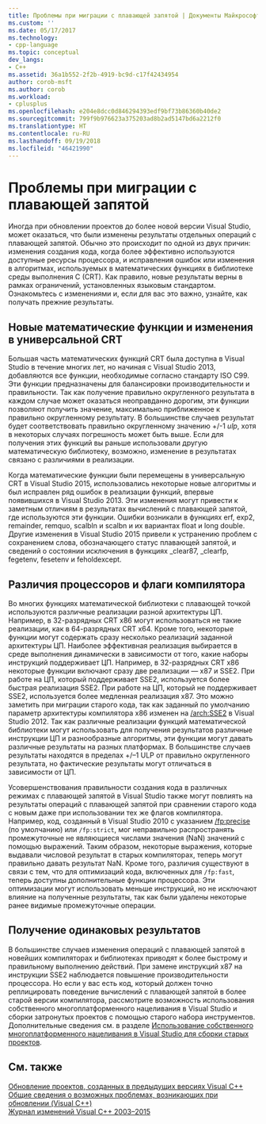 ```yaml
---
title: Проблемы при миграции с плавающей запятой | Документы Майкрософт
ms.custom: ''
ms.date: 05/17/2017
ms.technology:
- cpp-language
ms.topic: conceptual
dev_langs:
- C++
ms.assetid: 36a1b552-2f2b-4919-bc9d-c17f42434954
author: corob-msft
ms.author: corob
ms.workload:
- cplusplus
ms.openlocfilehash: e204e8dcc0d846294393edf9bf73b86360b40de2
ms.sourcegitcommit: 799f9b976623a375203ad8b2ad5147bd6a2212f0
ms.translationtype: HT
ms.contentlocale: ru-RU
ms.lasthandoff: 09/19/2018
ms.locfileid: "46421990"
---
```

# <a name="floating-point-migration-issues"></a>Проблемы при миграции с плавающей запятой  

  
Иногда при обновлении проектов до более новой версии Visual Studio, может оказаться, что были изменены результаты отдельных операций с плавающей запятой. Обычно это происходит по одной из двух причин: изменения создания кода, когда более эффективно используются доступные ресурсы процессора, и исправления ошибок или изменения в алгоритмах, используемых в математических функциях в библиотеке среды выполнения C (CRT). Как правило, новые результаты верны в рамках ограничений, установленных языковым стандартом. Ознакомьтесь с изменениями и, если для вас это важно, узнайте, как получать прежние результаты.  

## <a name="new-math-functions-and-universal-crt-changes"></a>Новые математические функции и изменения в универсальной CRT  
  
Большая часть математических функций CRT была доступна в Visual Studio в течение многих лет, но начиная с Visual Studio 2013, добавляются все функции, необходимые согласно стандарту ISO C99. Эти функции предназначены для балансировки производительности и правильности. Так как получение правильно округленного результата в каждом случае может оказаться неоправданно дорогим, эти функции позволяют получить значение, максимально приближенное к правильно округленному результату. В большинстве случаев результат будет соответствовать правильно округленному значению +/-1 *ulp*, хотя в некоторых случаях погрешность может быть выше. Если для получения этих функций вы раньше использовали другую математическую библиотеку, возможно, изменение в результатах связано с различиями в реализации.   
    
Когда математические функции были перемещены в универсальную CRT в Visual Studio 2015, использовались некоторые новые алгоритмы и был исправлен ряд ошибок в реализации функций, впервые появившихся в Visual Studio 2013. Эти изменения могут привести к заметным отличиям в результатах вычислений с плавающей запятой, где используются эти функции. Ошибки возникали в функциях erf, exp2, remainder, remquo, scalbln и scalbn и их вариантах float и long double.  Другие изменения в Visual Studio 2015 привели к устранению проблем с сохранением слова, обозначающего статус плавающей запятой, и сведений о состоянии исключения в функциях _clear87, _clearfp, fegetenv, fesetenv и feholdexcept.  
  
## <a name="processor-differences-and-compiler-flags"></a>Различия процессоров и флаги компилятора  
  
Во многих функциях математической библиотеки с плавающей точкой используются различные реализации разной архитектуры ЦП. Например, в 32-разрядных CRT x86 могут использоваться не такие реализации, как в 64-разрядных CRT x64. Кроме того, некоторые функции могут содержать сразу несколько реализаций заданной архитектуры ЦП. Наиболее эффективная реализация выбирается в среде выполнения динамически в зависимости от того, какие наборы инструкций поддерживает ЦП. Например, в 32-разрядных CRT x86 некоторые функции включают сразу две реализации — x87 и SSE2. При работе на ЦП, который поддерживает SSE2, используется более быстрая реализация SSE2. При работе на ЦП, который не поддерживает SSE2, используется более медленная реализация x87. Это можно заметить при миграции старого кода, так как заданный по умолчанию параметр архитектуры компилятора x86 изменен на [/arch:SSE2](../build/reference/arch-x86.md) в Visual Studio 2012. Так как различные реализации функций математической библиотеки могут использовать для получения результатов различные инструкции ЦП и разнообразные алгоритмы, эти функции могут давать различные результаты на разных платформах. В большинстве случаев результаты находятся в пределах +/–1 ULP от правильно округленного результата, но фактические результаты могут отличаться в зависимости от ЦП.  
  
Усовершенствования правильности создания кода в различных режимах с плавающей запятой в Visual Studio также могут повлиять на результаты операций с плавающей запятой при сравнении старого кода с новым даже при использовании тех же флагов компилятора. Например, код, созданный в Visual Studio 2010 с указанием [/fp:precise](../build/reference/fp-specify-floating-point-behavior.md) (по умолчанию) или `/fp:strict`, мог неправильно распространять промежуточные не являющиеся числами значения (NaN) значений с помощью выражений. Таким образом, некоторые выражения, которые выдавали числовой результат в старых компиляторах, теперь могут правильно давать результат NaN. Кроме того, различия существуют в связи с тем, что для оптимизаций кода, включенных для `/fp:fast`, теперь доступны дополнительные функции процессора. Эти оптимизации могут использовать меньше инструкций, но не исключают влияние на полученные результаты, так как были удалены некоторые ранее видимые промежуточные операции.  
  
## <a name="how-to-get-identical-results"></a>Получение одинаковых результатов  
  
В большинстве случаев изменения операций с плавающей запятой в новейших компиляторах и библиотеках приводят к более быстрому и правильному выполнению действий. При замене инструкций x87 на инструкции SSE2 наблюдается повышение производительности процессора. Но если у вас есть код, который должен точно реплицировать поведение вычислений с плавающей запятой в более старой версии компилятора, рассмотрите возможность использования собственного многоплатформенного нацеливания в Visual Studio и сборки затронутых проектов с помощью старого набора инструментов. Дополнительные сведения см. в разделе [Использование собственного многоплатформенного нацеливания в Visual Studio для сборки старых проектов](use-native-multi-targeting.md).  
  
## <a name="see-also"></a>См. также  
  
[Обновление проектов, созданных в предыдущих версиях Visual C++](upgrading-projects-from-earlier-versions-of-visual-cpp.md)<br/>
[Общие сведения о возможных проблемах, возникающих при обновлении (Visual C++)](overview-of-potential-upgrade-issues-visual-cpp.md)<br/>
[Журнал изменений Visual C++ 2003–2015](visual-cpp-change-history-2003-2015.md)  